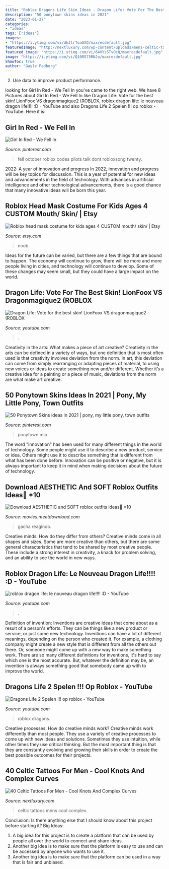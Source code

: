 ```yaml
---
title: "Roblox Dragons Life Skin Ideas - Dragon Life: Vote For The Best Skin! Lionfoox Vs Dragonmagique2 (roblox"
description: "50 ponytown skins ideas in 2021"
date: "2023-01-27"
categories:
- "ideas"
tags: ["ideas"]
images:
- "https://i.ytimg.com/vi/dhJlrToaGXQ/maxresdefault.jpg"
featuredImage: "http://nextluxury.com/wp-content/uploads/mens-celtic-tattoos.jpg"
featured_image: "https://i.ytimg.com/vi/64VYsSTvOcQ/maxresdefault.jpg"
image: "https://i.ytimg.com/vi/Q10RS75RNJo/maxresdefault.jpg"
ShowToc: true
author: "Gayle Padberg"
---
```



2. Use data to improve product performance.

	

		
looking for Girl In Red - We Fell In you've came to the right web. We have 8 Pictures about Girl In Red - We Fell In like Dragon Life: Vote for the best skin! LionFoox VS dragonmagique2 (ROBLOX, roblox dragon life: le nouveau dragon life!!!! :D - YouTube and also Dragons Life 2 Spelen !!! op roblox - YouTube. Here it is:
		
    
## Girl In Red - We Fell In

<img loading=lazy src="https://i.pinimg.com/originals/65/34/da/6534daa1d880f5051cd5aa3b76874de9.jpg" onerror="this.onerror=null;this.src='https://tse4.mm.bing.net/th?id=OIP.W261lY56PZ0SDZmW34L71AHaLG&amp;pid=15.1';" alt="Girl In Red - We Fell In">

_Source: pinterest.com_

>fell october roblox codes pilots talk dont robloxsong twenty. 

	

2022: A year of innovation and progress
In 2022, innovation and progress will be key topics for discussion. This is a year of potential for new ideas and advancements in the field of technology. With advances in artificial intelligence and other technological advancements, there is a good chance that many innovative ideas will be born this year.

    
## Roblox Head Mask Costume For Kids Ages 4 CUSTOM Mouth/ Skin/ | Etsy

<img loading=lazy src="https://i.etsystatic.com/9170980/r/il/4345fe/1379401563/il_794xN.1379401563_losp.jpg" onerror="this.onerror=null;this.src='https://tse2.mm.bing.net/th?id=OIP.ROdmqelo0bSwk8CpwDGF2wHaJ4&amp;pid=15.1';" alt="Roblox head mask costume for kids ages 4 CUSTOM mouth/ skin/ | Etsy">

_Source: etsy.com_

>noob. 

	

Ideas for the future can be varied, but there are a few things that are bound to happen. The economy will continue to grow, there will be more and more people living in cities, and technology will continue to develop. Some of these changes may seem small, but they could have a large impact on the world.

    
## Dragon Life: Vote For The Best Skin! LionFoox VS Dragonmagique2 (ROBLOX

<img loading=lazy src="https://i.ytimg.com/vi/D0xwCKCZgRw/maxresdefault.jpg" onerror="this.onerror=null;this.src='https://tse3.mm.bing.net/th?id=OIP.zXjSLVFuTFmoquK9TZ_MbAHaEK&amp;pid=15.1';" alt="Dragon Life: Vote for the best skin! LionFoox VS dragonmagique2 (ROBLOX">

_Source: youtube.com_

>. 

	

Creativity in the arts: What makes a piece of art creative?
Creativity in the arts can be defined in a variety of ways, but one definition that is most often used is that creativity involves deviation from the norm. In art, this deviation can come from simply rearranging or adapting pieces of material, to using new voices or ideas to create something new and/or different. Whether it’s a creative idea for a painting or a piece of music, deviations from the norm are what make art creative.

    
## 50 Ponytown Skins Ideas In 2021 | Pony, My Little Pony, Town Outfits

<img loading=lazy src="https://i.pinimg.com/474x/a7/7d/0c/a77d0cf73578531fd8521b3acdc29d10.jpg" onerror="this.onerror=null;this.src='https://tse3.mm.bing.net/th?id=OIP.JXQP6wvEVf4EE2TG5kTzMAAAAA&amp;pid=15.1';" alt="50 Ponytown Skins ideas in 2021 | pony, my little pony, town outfits">

_Source: pinterest.com_

>ponytown mlp. 

	

The word "innovation" has been used for many different things in the world of technology. Some people might use it to describe a new product, service or idea. Others might use it to describe something that is different from what has been done before. Innovation can be positive or negative, but it is always important to keep it in mind when making decisions about the future of technology.

    
## Download AESTHETIC And SOFT Roblox Outfits Ideas🍑 *10

<img loading=lazy src="https://i.ytimg.com/vi/64VYsSTvOcQ/maxresdefault.jpg" onerror="this.onerror=null;this.src='https://tse2.mm.bing.net/th?id=OIP.U_B0Jz91tAPnqUe2SdmG3AHaEK&amp;pid=15.1';" alt="Download AESTHETIC and SOFT roblox outfits ideas🍑 *10">

_Source: movies.meetdownload.com_

>gacha reagindo. 

	

Creative minds: How do they differ from others?
Creative minds come in all shapes and sizes. Some are more creative than others, but there are some general characteristics that tend to be shared by most creative people. These include a strong interest in creativity, a knack for problem solving, and an ability to see the world in new ways.

    
## Roblox Dragon Life: Le Nouveau Dragon Life!!!! :D - YouTube

<img loading=lazy src="https://i.ytimg.com/vi/Q10RS75RNJo/maxresdefault.jpg" onerror="this.onerror=null;this.src='https://tse1.mm.bing.net/th?id=OIP.RGh6jBXZYb8mhJK-3XVCugHaEK&amp;pid=15.1';" alt="roblox dragon life: le nouveau dragon life!!!! :D - YouTube">

_Source: youtube.com_

>. 

	

Definition of invention:
Inventions are creative ideas that come about as a result of a person's efforts. They can be things like a new product or service, or just some new technology. Inventions can have a lot of different meanings, depending on the person who created it. For example, a clothing company might create a new style that is different from all the others out there. Or, someone might come up with a new way to make something work. There are so many different definitions for inventions, it's hard to say which one is the most accurate. But, whatever the definition may be, an invention is always something good that somebody came up with to improve the world.

    
## Dragons Life 2 Spelen !!! Op Roblox - YouTube

<img loading=lazy src="https://i.ytimg.com/vi/dhJlrToaGXQ/maxresdefault.jpg" onerror="this.onerror=null;this.src='https://tse4.mm.bing.net/th?id=OIP.x396LuIJ5UxQEHTkPTFX9AHaEK&amp;pid=15.1';" alt="Dragons Life 2 Spelen !!! op roblox - YouTube">

_Source: youtube.com_

>roblox dragons. 

	

Creative processes: How do creative minds work?
Creative minds work differently than most people. They use a variety of creative processes to come up with new ideas and solutions. Sometimes they use intuition, while other times they use critical thinking. But the most important thing is that they are constantly evolving and growing their skills in order to create the best possible outcomes for their projects.

    
## 40 Celtic Tattoos For Men - Cool Knots And Complex Curves

<img loading=lazy src="http://nextluxury.com/wp-content/uploads/mens-celtic-tattoos.jpg" onerror="this.onerror=null;this.src='https://tse4.mm.bing.net/th?id=OIP.cU9hOdvdu8NKR4K_6d3LIwHaHi&amp;pid=15.1';" alt="40 Celtic Tattoos For Men - Cool Knots And Complex Curves">

_Source: nextluxury.com_

>celtic tattoos mens cool complex. 

	

Conclusion: Is there anything else that I should know about this project before starting it?
Big Ideas:
1. A big idea for this project is to create a platform that can be used by people all over the world to connect and share ideas.
2. Another big idea is to make sure that the platform is easy to use and can be accessed by anyone who wants to use it.
3. Another big idea is to make sure that the platform can be used in a way that is fair and unbiased.

